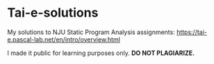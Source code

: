 # Tai-e-solutions
My solutions to NJU Static Program Analysis assignments: https://tai-e.pascal-lab.net/en/intro/overview.html

I made it public for learning purposes only. **DO NOT PLAGIARIZE.**
